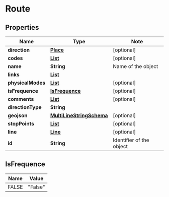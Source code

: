 # Route

## Properties

Name | Type | Note
---- | ---- | ----
**direction** | [**Place**](Place.md) | [optional] 
**codes** | [**List<Code>**](Code.md) | [optional] 
**name** | **String** | Name of the object 
**links** | [**List<LinkSchema>**](LinkSchema.md) | 
**physicalModes** | [**List<PhysicalMode>**](PhysicalMode.md) | [optional] 
**isFrequence** | [**IsFrequence**](#IsFrequence) | [optional] 
**comments** | [**List<Comment>**](Comment.md) | [optional] 
**directionType** | **String** | 
**geojson** | [**MultiLineStringSchema**](MultiLineStringSchema.md) | [optional] 
**stopPoints** | [**List<StopPoint>**](StopPoint.md) | [optional] 
**line** | [**Line**](Line.md) | [optional] 
**id** | **String** | Identifier of the object 

## IsFrequence

Name | Value
---- | -----
FALSE | "False"

